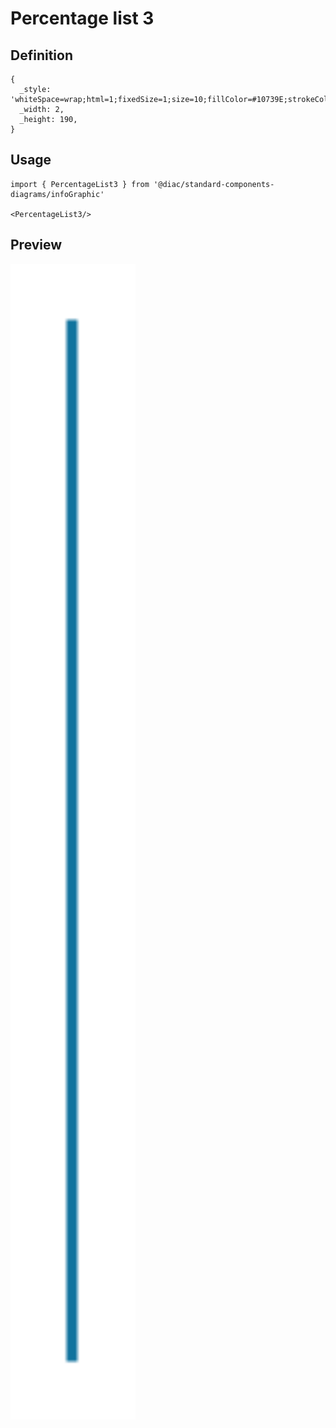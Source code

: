 # Percentage list 3

## Definition

```
{
  _style: 'whiteSpace=wrap;html=1;fixedSize=1;size=10;fillColor=#10739E;strokeColor=none;shadow=0;',
  _width: 2,
  _height: 190,
}
```

## Usage

```
import { PercentageList3 } from '@diac/standard-components-diagrams/infoGraphic'

<PercentageList3/>
```

## Preview

<img src="./percentage-list-3.png" width="200"/>
